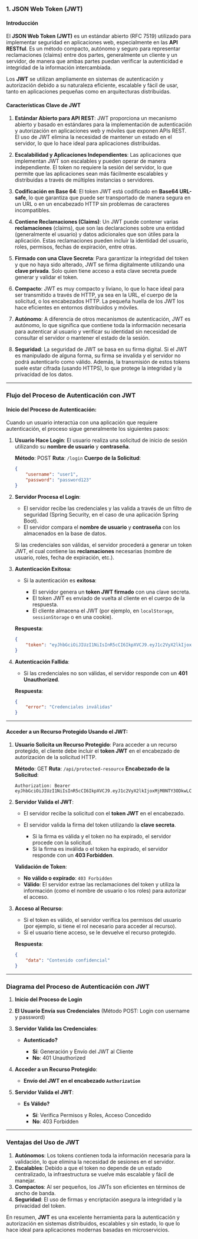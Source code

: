 ### **1. JSON Web Token (JWT)**

#### **Introducción**

El **JSON Web Token (JWT)** es un estándar abierto (RFC 7519) utilizado para implementar seguridad en aplicaciones web, especialmente en las **API RESTful**. Es un método compacto, autónomo y seguro para representar reclamaciones (claims) entre dos partes, generalmente un cliente y un servidor, de manera que ambas partes puedan verificar la autenticidad e integridad de la información intercambiada.

Los **JWT** se utilizan ampliamente en sistemas de autenticación y autorización debido a su naturaleza eficiente, escalable y fácil de usar, tanto en aplicaciones pequeñas como en arquitecturas distribuidas.

#### **Características Clave de JWT**

1. **Estándar Abierto para API REST**:
   JWT proporciona un mecanismo abierto y basado en estándares para la implementación de autenticación y autorización en aplicaciones web y móviles que exponen APIs REST. El uso de JWT elimina la necesidad de mantener un estado en el servidor, lo que lo hace ideal para aplicaciones distribuidas.

2. **Escalabilidad y Aplicaciones Independientes**:
   Las aplicaciones que implementan JWT son escalables y pueden operar de manera independiente. El token no requiere la sesión del servidor, lo que permite que las aplicaciones sean más fácilmente escalables y distribuidas a través de múltiples instancias o servidores.

3. **Codificación en Base 64**:
   El token JWT está codificado en **Base64 URL-safe**, lo que garantiza que puede ser transportado de manera segura en un URL o en un encabezado HTTP sin problemas de caracteres incompatibles.

4. **Contiene Reclamaciones (Claims)**:
   Un JWT puede contener varias **reclamaciones** (claims), que son las declaraciones sobre una entidad (generalmente el usuario) y datos adicionales que son útiles para la aplicación. Estas reclamaciones pueden incluir la identidad del usuario, roles, permisos, fechas de expiración, entre otras.

5. **Firmado con una Clave Secreta**:
   Para garantizar la integridad del token y que no haya sido alterado, JWT se firma digitalmente utilizando una **clave privada**. Solo quien tiene acceso a esta clave secreta puede generar y validar el token.

6. **Compacto**:
   JWT es muy compacto y liviano, lo que lo hace ideal para ser transmitido a través de HTTP, ya sea en la URL, el cuerpo de la solicitud, o los encabezados HTTP. La pequeña huella de los JWT los hace eficientes en entornos distribuidos y móviles.

7. **Autónomo**:
   A diferencia de otros mecanismos de autenticación, JWT es autónomo, lo que significa que contiene toda la información necesaria para autenticar al usuario y verificar su identidad sin necesidad de consultar el servidor o mantener el estado de la sesión.

8. **Seguridad**:
   La seguridad de JWT se basa en su firma digital. Si el JWT es manipulado de alguna forma, su firma se invalida y el servidor no podrá autenticarlo como válido. Además, la transmisión de estos tokens suele estar cifrada (usando HTTPS), lo que protege la integridad y la privacidad de los datos.

---

### **Flujo del Proceso de Autenticación con JWT**

#### **Inicio del Proceso de Autenticación**:

Cuando un usuario interactúa con una aplicación que requiere autenticación, el proceso sigue generalmente los siguientes pasos:

1. **Usuario Hace Login**:
   El usuario realiza una solicitud de inicio de sesión utilizando su **nombre de usuario** y **contraseña**.

   **Método**: POST
   **Ruta**: `/login`
   **Cuerpo de la Solicitud**:

   ```json
   {
       "username": "user1",
       "password": "password123"
   }
   ```

2. **Servidor Procesa el Login**:

   * El servidor recibe las credenciales y las valida a través de un filtro de seguridad (Spring Security, en el caso de una aplicación Spring Boot).
   * El servidor compara el **nombre de usuario** y **contraseña** con los almacenados en la base de datos.

   Si las credenciales son válidas, el servidor procederá a generar un token JWT, el cual contiene las **reclamaciones** necesarias (nombre de usuario, roles, fecha de expiración, etc.).

3. **Autenticación Exitosa**:

   * Si la autenticación es **exitosa**:

     * El servidor genera un **token JWT firmado** con una clave secreta.
     * El token JWT es enviado de vuelta al cliente en el cuerpo de la respuesta.
     * El cliente almacena el JWT (por ejemplo, en `localStorage`, `sessionStorage` o en una cookie).

   **Respuesta**:

   ```json
   {
       "token": "eyJhbGciOiJIUzI1NiIsInR5cCI6IkpXVCJ9.eyJ1c2VyX2lkIjoxMjM0NTY3ODkwLCJleHBpcmVkX3N0YXR1c19yZXNwb25zZV9pc3N1Z2lkIjp7fQ.JwLJ8P5R38n8RH1xnY7v4oBO0XwBl1wzsgJnt9ZTsm0"
   }
   ```

4. **Autenticación Fallida**:

   * Si las credenciales no son válidas, el servidor responde con un **401 Unauthorized**.

   **Respuesta**:

   ```json
   {
       "error": "Credenciales inválidas"
   }
   ```

---

#### **Acceder a un Recurso Protegido Usando el JWT**:

1. **Usuario Solicita un Recurso Protegido**:
   Para acceder a un recurso protegido, el cliente debe incluir el **token JWT** en el encabezado de autorización de la solicitud HTTP.

   **Método**: GET
   **Ruta**: `/api/protected-resource`
   **Encabezado de la Solicitud**:

   ```http
   Authorization: Bearer eyJhbGciOiJIUzI1NiIsInR5cCI6IkpXVCJ9.eyJ1c2VyX2lkIjoxMjM0NTY3ODkwLCJleHBpcmVkX3N0YXR1c19yZXNwb25zZV9pc3N1Z2lkIjp7fQ.JwLJ8P5R38n8RH1xnY7v4oBO0XwBl1wzsgJnt9ZTsm0
   ```

2. **Servidor Valida el JWT**:

   * El servidor recibe la solicitud con el **token JWT** en el encabezado.
   * El servidor valida la firma del token utilizando la **clave secreta**.

     * Si la firma es válida y el token no ha expirado, el servidor procede con la solicitud.
     * Si la firma es inválida o el token ha expirado, el servidor responde con un **403 Forbidden**.

   **Validación de Token**:

   * **No válido o expirado**: `403 Forbidden`
   * **Válido**: El servidor extrae las reclamaciones del token y utiliza la información (como el nombre de usuario o los roles) para autorizar el acceso.

3. **Acceso al Recurso**:

   * Si el token es válido, el servidor verifica los permisos del usuario (por ejemplo, si tiene el rol necesario para acceder al recurso).
   * Si el usuario tiene acceso, se le devuelve el recurso protegido.

   **Respuesta**:

   ```json
   {
       "data": "Contenido confidencial"
   }
   ```

---

### **Diagrama del Proceso de Autenticación con JWT**

1. **Inicio del Proceso de Login**
2. **El Usuario Envía sus Credenciales** (Método POST: Login con username y password)
3. **Servidor Valida las Credenciales**:

   * **Autenticado?**

     * **Sí**: Generación y Envío del JWT al Cliente
     * **No**: 401 Unauthorized
4. **Acceder a un Recurso Protegido**:

   * **Envío del JWT en el encabezado `Authorization`**
5. **Servidor Valida el JWT**:

   * **Es Válido?**

     * **Sí**: Verifica Permisos y Roles, Acceso Concedido
     * **No**: 403 Forbidden

---

### **Ventajas del Uso de JWT**

1. **Autónomos**: Los tokens contienen toda la información necesaria para la validación, lo que elimina la necesidad de sesiones en el servidor.
2. **Escalables**: Debido a que el token no depende de un estado centralizado, la infraestructura se vuelve más escalable y fácil de manejar.
3. **Compactos**: Al ser pequeños, los JWTs son eficientes en términos de ancho de banda.
4. **Seguridad**: El uso de firmas y encriptación asegura la integridad y la privacidad del token.

En resumen, **JWT** es una excelente herramienta para la autenticación y autorización en sistemas distribuidos, escalables y sin estado, lo que lo hace ideal para aplicaciones modernas basadas en microservicios.
